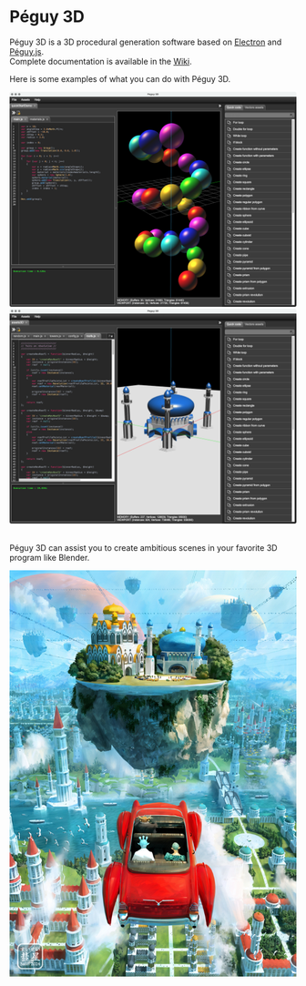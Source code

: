 # Péguy 3D
Péguy 3D is a 3D procedural generation software based on [Electron](https://www.electronjs.org/) and [Péguy.js](https://github.com/Killfaeh/Peguy.js).<br/>
Complete documentation is available in the [Wiki](https://github.com/Killfaeh/Peguy3D/wiki).<br/>

Here is some examples of what you can do with Péguy 3D.<br/>

<div align="center">
<img src="https://github.com/Killfaeh/Peguy3D/raw/main/Wiki/Start/BasicUse/interface-01.png?raw=true"><br/>
<img src="https://github.com/Killfaeh/Peguy3D/raw/main/Wiki/Gallery/capture-temple-1.png?raw=true">
</div></br>

Péguy 3D can assist you to create ambitious scenes in your favorite 3D program like Blender.<br/>

<div align="center">
<img src="https://github.com/Killfaeh/Peguy3D/raw/main/Wiki/Gallery/sci-fi-city.jpg?raw=true">
</div>
